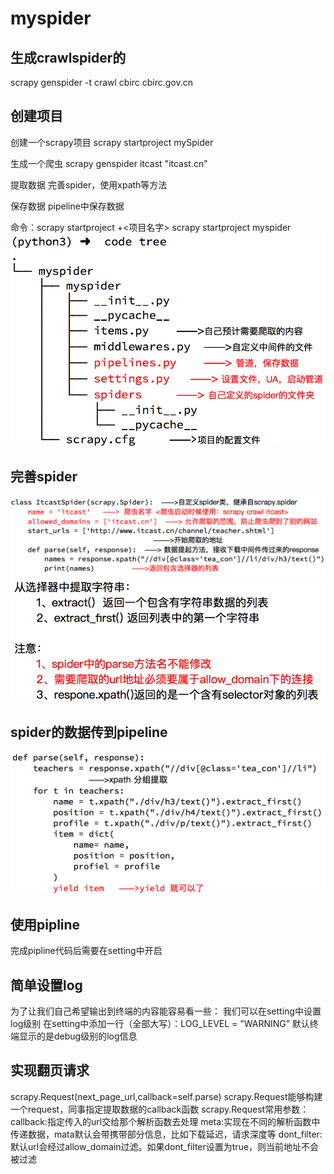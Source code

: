# myspider
## 生成crawlspider的
scrapy genspider -t crawl cbirc cbirc.gov.cn
## 创建项目
创建一个scrapy项目
scrapy startproject mySpider

生成一个爬虫
scrapy genspider itcast "itcast.cn”

提取数据
完善spider，使用xpath等方法

保存数据
pipeline中保存数据

命令：scrapy startproject +<项目名字>
	   scrapy startproject myspider
![img](./img/001_project_tree.png)

## 完善spider
![img](./img/002_完善_01.png)
![img](./img/003_完善_02.png)

## spider的数据传到pipeline
![img](./img/004.png)

## 使用pipline
完成pipline代码后需要在setting中开启

## 简单设置log
为了让我们自己希望输出到终端的内容能容易看一些：
	我们可以在setting中设置log级别
	在setting中添加一行（全部大写）：LOG_LEVEL = "WARNING”
	默认终端显示的是debug级别的log信息
## 实现翻页请求
scrapy.Request(next_page_url,callback=self.parse)
scrapy.Request能够构建一个request，同事指定提取数据的callback函数
scrapy.Request常用参数：
	callback:指定传入的url交给那个解析函数去处理
	meta:实现在不同的解析函数中传递数据，mata默认会带携带部分信息，比如下载延迟，请求深度等
	dont_filter:默认url会经过allow_domain过滤。如果dont_filter设置为true，则当前地址不会被过滤
